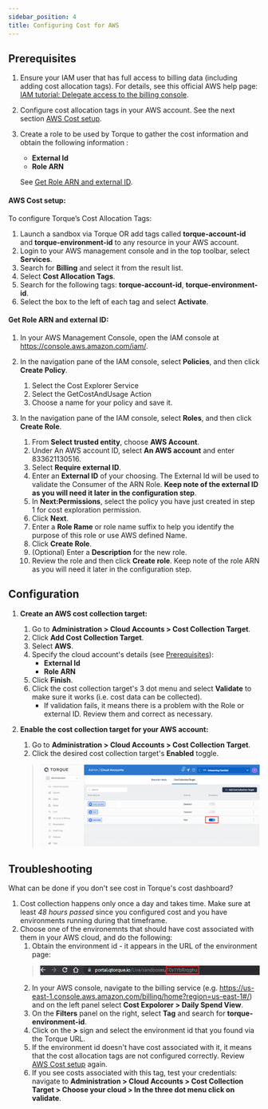 ```yaml
---
sidebar_position: 4
title: Configuring Cost for AWS
---
```


## Prerequisites

1. Ensure your IAM user that has full access to billing data (including adding cost allocation tags). For details, see this official AWS help page: [IAM tutorial: Delegate access to the billing console](https://docs.aws.amazon.com/IAM/latest/UserGuide/tutorial_billing.html?icmpid=docs_iam_console#tutorial-billing-step1).
2. Configure cost allocation tags in your AWS account. See the next section [AWS Cost setup](#aws-cost-setup).
3. Create a role to be used by Torque to gather the cost information and obtain the following information :
     * __External Id__
     * __Role ARN__
   
   See [Get Role ARN and external ID](#get-role-arn-and-external-id).

#### __AWS Cost setup:__

To configure Torque’s Cost Allocation Tags:
   1. Launch a sandbox via Torque OR add tags called __torque-account-id__ and __torque-environment-id__ to any resource in your AWS account.
   2. Login to your AWS management console and in the top toolbar, select __Services__.
   3. Search for __Billing__ and select it from the result list.
   4. Select __Cost Allocation Tags__.
   5. Search for the following tags: __torque-account-id__, __torque-environment-id__.
   6. Select the box to the left of each tag and select __Activate__.


#### __Get Role ARN and external ID:__

1. In your AWS Management Console, open the IAM console at https://console.aws.amazon.com/iam/.
2. In the navigation pane of the IAM console, select __Policies__, and then click __Create Policy__.
   1. Select the Cost Explorer Service
   2. Select the GetCostAndUsage Action
   3. Choose a name for your policy and save it.

3. In the navigation pane of the IAM console, select __Roles__, and then click __Create Role__.
   1. From __Select trusted entity__, choose __AWS Account__.
   2. Under An AWS account ID, select __An AWS account__ and enter 833621130516.
   3. Select __Require external ID__.
   4. Enter an __External ID__ of your choosing. The External Id will be used to validate the Consumer of the ARN Role. __Keep note of the external ID as you will need it later in the configuration step__. 
   5. In __Next:Permissions__, select the policy you have just created in step 1 for cost exploration permission.
   6. Click __Next__.
   7. Enter a __Role Rame__ or role name suffix to help you identify the purpose of this role or use AWS defined Name.
   8.  Click __Create Role__.
   9.  (Optional) Enter a __Description__ for the new role.
   10. Review the role and then click __Create role__. Keep note of the role ARN as you will need it later in the configuration step.


## Configuration

1. __Create an AWS cost collection target:__
   1. Go to __Administration > Cloud Accounts > Cost Collection Target__.
   2. Click __Add Cost Collection Target__.
   3. Select __AWS__.
   4. Specify the cloud account's details (see [Prerequisites](#prerequisites)):
      * __External Id__ 
      * __Role ARN__
   5. Click __Finish__.
   6. Click the cost collection target's 3 dot menu and select __Validate__ to make sure it works (i.e. cost data can be collected).
      * If validation fails, it means there is a problem with the Role or external ID. Review them and correct as necessary. 

2. __Enable the cost collection target for your AWS account:__
   1. Go to __Administration > Cloud Accounts > Cost Collection Target__.
   2. Click the desired cost collection target's __Enabled__ toggle.

     > ![Locale Dropdown](/img/enable-cost-target.png)


## Troubleshooting

What can be done if you don't see cost in Torque's cost dashboard?

1. Cost collection happens only once a day and takes time. Make sure at least *48 hours passed* since you configured cost and you have environments running during that timeframe.
2. Choose one of the environemnts that should have cost associated with them in your AWS cloud, and do the following:
   1. Obtain the environment id - it appears in the URL of the environment page:
   > ![Locale Dropdown](/img/environment-id.png)
   2. In your AWS console, navigate to the billing service (e.g. https://us-east-1.console.aws.amazon.com/billing/home?region=us-east-1#/) and on the left panel select __Cost Expolorer > Daily Spend View__.
   3. On the __Filters__ panel on the right, select __Tag__ and search for __torque-environment-id__.
   4. Click on the __>__ sign and select the environment id that you found via the Torque URL.
   5. If the environment id doesn't have cost associated with it, it means that the cost allocation tags are not configured correctly. Review [AWS Cost setup](#aws-cost-setup) again.
   6. If you see costs associated with this tag, test your credentials: navigate to __Administration > Cloud Accounts > Cost Collection Target > Choose your cloud > In the three dot menu click on validate__.



